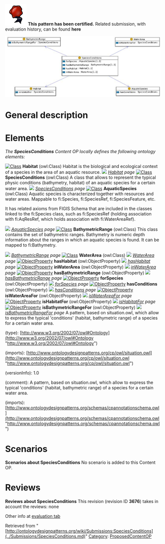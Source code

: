 [![](../images/thumb/b/b5/Certified.png/70px-Certified.png)](../Image/Certified.png.md "Certified.png") __This pattern has been certified.__
Related submission, with evaluation history, can be found __here__






[![Image:Speciesconditions.jpg](../images/8/85/Speciesconditions.jpg)](../Image/Speciesconditions.jpg.md "Image:Speciesconditions.jpg")




#  General description


  




#  Elements


_The __SpeciesConditions__ Content OP locally defines the following ontology elements:_



[![Class](../../../../../images/thumb/2/27/Class.gif/20px-Class.gif)](../Image/Class.gif.md "Class") __Habitat__ (owl:Class) Habitat is the biological and ecological context of a species in the area of an aquatic resource. 
 [![](../../../../../../../../../../../../../images/thumb/8/87/ArrowRight.gif/11px-ArrowRight.gif)](../Image/ArrowRight.gif.md "ArrowRight.gif") _[Habitat](../Submissions/SpeciesConditions/Habitat.md "Submissions:SpeciesConditions/Habitat") page_
[![Class](../../../../../images/thumb/2/27/Class.gif/20px-Class.gif)](../Image/Class.gif.md "Class") __SpeciesConditions__ (owl:Class) A class that allows to represent the typical physic conditions (bathymetry, habitat) of an aquatic species for a certain water area. 
 [![](../../../../../../../../../../../../../images/thumb/8/87/ArrowRight.gif/11px-ArrowRight.gif)](../Image/ArrowRight.gif.md "ArrowRight.gif") _[SpeciesConditions](../Submissions/SpeciesConditions/SpeciesConditions.md "Submissions:SpeciesConditions/SpeciesConditions") page_
[![Class](../../../../../images/thumb/2/27/Class.gif/20px-Class.gif)](../Image/Class.gif.md "Class") __AquaticSpecies__ (owl:Class) Aquatic species is characterized together with resources and water areas. 
Mappable to fi:Species, fi:SpeciesRef, fi:SpeciesFeature, etc.


It has related axioms from FIGIS Schema that are included in the classes linked to the fi:Species class, such as fi:SpeciesRef (holding association with fi:AqResRef, which holds association with fi:WaterAreaRef). 



 [![](../../../../../../../../../../../../../images/thumb/8/87/ArrowRight.gif/11px-ArrowRight.gif)](../Image/ArrowRight.gif.md "ArrowRight.gif") _[AquaticSpecies](../Submissions/SpeciesConditions/AquaticSpecies.md "Submissions:SpeciesConditions/AquaticSpecies") page_
[![Class](../../../../../images/thumb/2/27/Class.gif/20px-Class.gif)](../Image/Class.gif.md "Class") __BathymetricRange__ (owl:Class) This class contains the set of bathymetric ranges. Bathymetry is numeric depth information about the ranges in which an aquatic species is found.
It can be mapped to fi:Bathymetry. 



 [![](../../../../../../../../../../../../../images/thumb/8/87/ArrowRight.gif/11px-ArrowRight.gif)](../Image/ArrowRight.gif.md "ArrowRight.gif") _[BathymetricRange](../Submissions/SpeciesConditions/BathymetricRange.md "Submissions:SpeciesConditions/BathymetricRange") page_
[![Class](../../../../../images/thumb/2/27/Class.gif/20px-Class.gif)](../Image/Class.gif.md "Class") __WaterArea__ (owl:Class) 
 [![](../../../../../../../../../../../../../images/thumb/8/87/ArrowRight.gif/11px-ArrowRight.gif)](../Image/ArrowRight.gif.md "ArrowRight.gif") _[WaterArea](../Submissions/SpeciesConditions/WaterArea.md "Submissions:SpeciesConditions/WaterArea") page_
[![ObjectProperty](../../../../../../../../images/thumb/c/c3/ObjectProperty.gif/20px-ObjectProperty.gif)](../Image/ObjectProperty.gif.md "ObjectProperty") __hasHabitat__ (owl:ObjectProperty) 
 [![](../../../../../../../../../../../../../images/thumb/8/87/ArrowRight.gif/11px-ArrowRight.gif)](../Image/ArrowRight.gif.md "ArrowRight.gif") _[hasHabitat](../Submissions/SpeciesConditions/hasHabitat.md "Submissions:SpeciesConditions/hasHabitat") page_
[![ObjectProperty](../../../../../../../../images/thumb/c/c3/ObjectProperty.gif/20px-ObjectProperty.gif)](../Image/ObjectProperty.gif.md "ObjectProperty") __inWaterArea__ (owl:ObjectProperty) 
 [![](../../../../../../../../../../../../../images/thumb/8/87/ArrowRight.gif/11px-ArrowRight.gif)](../Image/ArrowRight.gif.md "ArrowRight.gif") _[inWaterArea](../Submissions/SpeciesConditions/inWaterArea.md "Submissions:SpeciesConditions/inWaterArea") page_
[![ObjectProperty](../../../../../../../../images/thumb/c/c3/ObjectProperty.gif/20px-ObjectProperty.gif)](../Image/ObjectProperty.gif.md "ObjectProperty") __hasBathymetricRange__ (owl:ObjectProperty) 
 [![](../../../../../../../../../../../../../images/thumb/8/87/ArrowRight.gif/11px-ArrowRight.gif)](../Image/ArrowRight.gif.md "ArrowRight.gif") _[hasBathymetricRange](../Submissions/SpeciesConditions/hasBathymetricRange.md "Submissions:SpeciesConditions/hasBathymetricRange") page_
[![ObjectProperty](../../../../../../../../images/thumb/c/c3/ObjectProperty.gif/20px-ObjectProperty.gif)](../Image/ObjectProperty.gif.md "ObjectProperty") __forSpecies__ (owl:ObjectProperty) 
 [![](../../../../../../../../../../../../../images/thumb/8/87/ArrowRight.gif/11px-ArrowRight.gif)](../Image/ArrowRight.gif.md "ArrowRight.gif") _[forSpecies](../Submissions/SpeciesConditions/forSpecies.md "Submissions:SpeciesConditions/forSpecies") page_
[![ObjectProperty](../../../../../../../../images/thumb/c/c3/ObjectProperty.gif/20px-ObjectProperty.gif)](../Image/ObjectProperty.gif.md "ObjectProperty") __hasConditions__ (owl:ObjectProperty) 
 [![](../../../../../../../../../../../../../images/thumb/8/87/ArrowRight.gif/11px-ArrowRight.gif)](../Image/ArrowRight.gif.md "ArrowRight.gif") _[hasConditions](../Submissions/SpeciesConditions/hasConditions.md "Submissions:SpeciesConditions/hasConditions") page_
[![ObjectProperty](../../../../../../../../images/thumb/c/c3/ObjectProperty.gif/20px-ObjectProperty.gif)](../Image/ObjectProperty.gif.md "ObjectProperty") __isWaterAreaFor__ (owl:ObjectProperty) 
 [![](../../../../../../../../../../../../../images/thumb/8/87/ArrowRight.gif/11px-ArrowRight.gif)](../Image/ArrowRight.gif.md "ArrowRight.gif") _[isWaterAreaFor](../Submissions/SpeciesConditions/isWaterAreaFor.md "Submissions:SpeciesConditions/isWaterAreaFor") page_
[![ObjectProperty](../../../../../../../../images/thumb/c/c3/ObjectProperty.gif/20px-ObjectProperty.gif)](../Image/ObjectProperty.gif.md "ObjectProperty") __isHabitatFor__ (owl:ObjectProperty) 
 [![](../../../../../../../../../../../../../images/thumb/8/87/ArrowRight.gif/11px-ArrowRight.gif)](../Image/ArrowRight.gif.md "ArrowRight.gif") _[isHabitatFor](../Submissions/SpeciesConditions/isHabitatFor.md "Submissions:SpeciesConditions/isHabitatFor") page_
[![ObjectProperty](../../../../../../../../images/thumb/c/c3/ObjectProperty.gif/20px-ObjectProperty.gif)](../Image/ObjectProperty.gif.md "ObjectProperty") __isBathymetricRangeFor__ (owl:ObjectProperty) 
 [![](../../../../../../../../../../../../../images/thumb/8/87/ArrowRight.gif/11px-ArrowRight.gif)](../Image/ArrowRight.gif.md "ArrowRight.gif") _[isBathymetricRangeFor](../Submissions/SpeciesConditions/isBathymetricRangeFor.md "Submissions:SpeciesConditions/isBathymetricRangeFor") page_
A pattern, based on situation.owl, which allow to express the typical 'conditions' (habitat, bathymetric range) of a species for a certain water area.


(type): [http://www.w3.org/2002/07/owl#Ontology](http://www.w3.org/2002/07/owl#Ontology "http://www.w3.org/2002/07/owl#Ontology")


(imports): [http://www.ontologydesignpatterns.org/cp/owl/situation.owl](http://www.ontologydesignpatterns.org/cp/owl/situation.owl "http://www.ontologydesignpatterns.org/cp/owl/situation.owl")


(versionInfo): 1.0


(comment): A pattern, based on situation.owl, which allow to express the typical 'conditions' (habitat, bathymetric range) of a species for a certain water area.


(imports): [http://www.ontologydesignpatterns.org/schemas/cpannotationschema.owl](http://www.ontologydesignpatterns.org/schemas/cpannotationschema.owl "http://www.ontologydesignpatterns.org/schemas/cpannotationschema.owl")



#  Scenarios



__Scenarios about SpeciesConditions__
No scenario is added to this Content OP.




#  Reviews



__Reviews about SpeciesConditions__
This revision (revision ID __3676__) takes in account the reviews: none


Other info at [evaluation tab](http://ontologydesignpatterns.org/wiki/index.php?title=Submissions:SpeciesConditions&action=evaluation "http://ontologydesignpatterns.org/wiki/index.php?title=Submissions:SpeciesConditions&action=evaluation")






Retrieved from "[http://ontologydesignpatterns.org/wiki/Submissions:SpeciesConditions](../Submissions/SpeciesConditions.md)"
 [Category](http://ontologydesignpatterns.org/wiki/Special:Categories "Special:Categories"): [ProposedContentOP](../Category/ProposedContentOP.md "Category:ProposedContentOP")